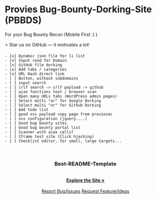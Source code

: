 # Provies Bug-Bounty-Dorking-Site (PBBDS)
For your Bug Bounty Recon (Mobile First :) ) 

:star: Star us on GitHub — it motivates a lot!

    - [x] Dynamic json file for li list
    - [x] Input read for Domain
    - [x] GitHub file dorking
    - [x] Add tabs / categories 
    - [x] URL Hash direct link 
    - [ ] Button, without subdomains
    - [ ] input search 
    - [ ] crlf search -> crlf payload -> github
    - [ ] ajax functions test / browser scan 
    - [ ] Open many URLs tabs (WordPress admin pages) 
    - [ ] Select multi "or" for Google Dorking
    - [ ] Select multi "or" for Github Dorking
    - [ ] Add todo list 
    - [ ] good xss payload copy page from proviesec
    - [ ] xss configuration (jquery....) 
    - [ ] Good bug bounty sites 
    - [ ] Good bug bounty portal list 
    - [ ] Scanner with ajax calls? 
    - [ ] Iframe test site (Click hjacking) 
    - [ ] Checklist editor, for small, large targets... 
    
<br />
<p align="center">
  <a href="">
  </a>
  <h3 align="center">Best-README-Template</h3>
  <p align="center">
    <br />
    <a href="https://provie.github.io/Provies-Bug-Bounty-Dorking-Site-PBBDS/"><strong>Explore the Site »</strong></a>
    <br />
    <br />
    <a href="https://github.com/provie/Provies-Bug-Bounty-Dorking-Site-PBBDS/issues/new">Report Bug/Issues</a>
    <a href="https://github.com/provie/Provies-Bug-Bounty-Dorking-Site-PBBDS/discussions/new">Request Feature/Ideas</a>
  </p>
</p>
